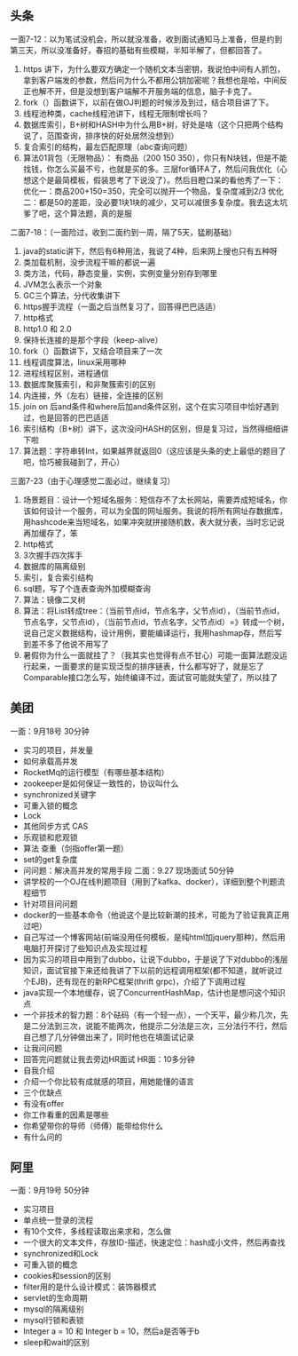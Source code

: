 ## 头条
一面7-12：以为笔试没机会，所以就没准备，收到面试通知马上准备，但是约到第三天，所以没准备好，春招的基础有些模糊，半知半解了，但都回答了。
1. https 讲下，为什么要双方确定一个随机文本当密钥，我说怕中间有人抓包，拿到客户端发的参数，然后问为什么不都用公钥加密呢？我想也是哈，中间反正也解不开，但是没想到客户端解不开服务端的信息，脑子卡克了。
2. fork（）函数讲下，以前在做OJ判题的时候涉及到过，结合项目讲了下。
3. 线程池种类，cache线程池讲下，线程无限制增长吗？
4. 数据库索引，B+树和HASH中为什么用B+树，好处是啥（这个只把两个结构说了，范围查询，排序快的好处居然没想到）
5. 复合索引的结构，最左匹配原理（abc查询问题）
6. 算法01背包（无限物品）： 有商品（200 150 350），你只有N块钱，但是不能找钱，你怎么买最不亏，也就是买的多。三层for循环A了，然后问我优化（心想这个是最简模板，假装思考了下说没了）。然后目瞪口呆的看他秀了一下：优化一：商品200+150=350，完全可以抛开一个物品，复杂度减到2/3 优化二：都是50的差距，没必要1块1块的减少，又可以减很多复杂度。我去这太坑爹了吧，这个算法题，真的是服

二面7-18：（一面险过，收到二面约到一周，隔了5天，猛刷基础）
1. java的static讲下，然后有6种用法，我说了4种，后来网上搜也只有五种呀
2. 类加载机制，没步流程干嘛的都说一遍
3. 类方法，代码，静态变量，实例，实例变量分别存到哪里
4. JVM怎么表示一个对象
5. GC三个算法，分代收集讲下
6. https握手流程（一面之后当然复习了，回答得巴巴适适）
7. http格式
8. http1.0 和 2.0
9. 保持长连接的是那个字段（keep-alive）
10. fork（）函数讲下，又结合项目来了一次
11. 线程调度算法，linux采用哪种
12. 进程线程区别，进程通信
13. 数据库聚簇索引，和非聚簇索引的区别
14. 内连接，外（左右）链接，全连接的区别
15. join on 后and条件和where后加and条件区别，这个在实习项目中恰好遇到过，也是回答的巴巴适适
16. 索引结构（B+树）讲下，这次没问HASH的区别，但是复习过，当然得细细讲下啦
17. 算法题：字符串转Int，如果越界就返回0（这应该是头条的史上最低的题目了吧，恰巧被我碰到了，开心）  

三面7-23（由于心理感觉二面必过，继续复习）
1. 场景题目：设计一个短域名服务：短信存不了太长网站，需要弄成短域名，你该如何设计一个服务，可以为全国的网址服务。我说的将所有网址存数据库，用hashcode来当短域名，如果冲突就拼接随机数，表大就分表，当时忘记说再加缓存了，笨
2. http格式
3. 3次握手四次挥手
4. 数据库的隔离级别
5. 索引，复合索引结构
6. sql题，写了个连表查询外加模糊查询
7. 算法：镜像二叉树
8. 算法：将List转成tree：（当前节点id，节点名字，父节点id），（当前节点id，节点名字，父节点id），（当前节点id，节点名字，父节点id）=》转成一个树，说自己定义数据结构，设计用例，要能编译运行，我用hashmap存，然后写到差不多了他说不用写了
9. 暑假你为什么一面就挂了？（我其实也觉得有点不甘心）可能一面算法题没运行起来，一面要求的是实现泛型的排序链表，什么都写好了，就是忘了Comparable接口怎么写，始终编译不过，面试官可能就失望了，所以挂了

## 美团
一面：9月18号 30分钟
* 实习的项目，并发量
* 如何承载高并发
* RocketMq的运行模型（有哪些基本结构）
* zookeeper是如何保证一致性的，协议叫什么
* synchronized关键字
* 可重入锁的概念
* Lock
* 其他同步方式 CAS
* 乐观锁和悲观锁
* 算法 查重（剑指offer第一题）
* set的get复杂度
* 问问题：解决高并发的常用手段
二面：9.27 现场面试 50分钟
* 讲学校的一个OJ在线判题项目（用到了kafka、docker），详细到整个判题流程细节
* 针对项目问问题
* docker的一些基本命令（他说这个是比较新潮的技术，可能为了验证我真正用过吧）
* 自己写过一个博客网站(前端没用任何模板，是纯html加jquery那种)，然后用电脑打开探讨了些知识点及实现过程
* 因为实习的项目中用到了dubbo，让说下dubbo，于是说了下对dubbo的浅层知识，面试官接下来还给我讲了下以前的远程调用框架(都不知道，就听说过个EJB)，还有现在的新RPC框架(thrift grpc)，介绍了下调用过程
* java实现一个本地缓存，说了ConcurrentHashMap，估计也是想问这个知识点
* 一个非技术的智力题：8个砝码（有一个轻一点），一个天平，最少称几次，先是二分法到三次，说能不能两次，他提示二分法是三次，三分法行不行，然后自己想了几分钟做出来了，同时他也在填面试记录
* 让我问问题
* 回答完问题就让我去旁边HR面试
HR面：10多分钟
* 自我介绍
* 介绍一个你比较有成就感的项目，用她能懂的语言
* 三个优缺点
* 有没有offer
* 你工作看重的因素是哪些
* 你希望带你的导师（师傅）能带给你什么
* 有什么问的
## 阿里
一面：9月19号 50分钟
* 实习项目
* 单点统一登录的流程
* 有10个文件，多线程读取出来求和，怎么做
* 一个很大的文本文件，存放ID-描述，快速定位：hash成小文件，然后再查找
* synchronized和Lock
* 可重入锁的概念
* cookies和session的区别
* filter用的是什么设计模式：装饰器模式
* servlet的生命周期
* mysql的隔离级别
* mysql行锁和表锁
* Integer a = 10 和 Integer b = 10，然后a是否等于b
* sleep和wait的区别